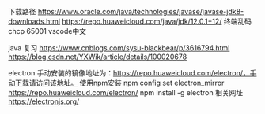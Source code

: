 下载路径    https://www.oracle.com/java/technologies/javase/javase-jdk8-downloads.html
https://repo.huaweicloud.com/java/jdk/12.0.1+12/
终端乱码    chcp 65001
vscode中文
 
java 复习
https://www.cnblogs.com/sysu-blackbear/p/3616794.html
https://blog.csdn.net/YXWik/article/details/100020678

electron 
手动安装的镜像地址为：https://repo.huaweicloud.com/electron/，手动下载请访问该地址。
使用npm安装
npm config set electron_mirror https://repo.huaweicloud.com/electron/
npm install -g electron
相关网址  https://electronjs.org/ 
